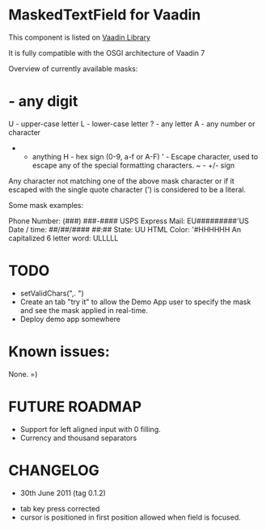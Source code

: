 # MaskedTextField for Vaadin

This component is listed on [Vaadin Library](http://vaadin.com/addon/maskedtextfield)

It is fully compatible with the OSGI architecture of Vaadin 7





Overview of currently available masks:

# - any digit
U - upper-case letter
L - lower-case letter
? - any letter
A - any number or character
* - anything
H - hex sign (0-9, a-f or A-F)
' - Escape character, used to escape any of the special formatting characters.
~ - +/- sign

Any character not matching one of the above mask character or if it escaped with the single quote character (') is considered to be a literal.

Some mask examples:

Phone Number: (###) ###-####
USPS Express Mail: EU#########'US
Date / time: ##/##/#### ##:##
State: UU
HTML Color: '#HHHHHH
An capitalized 6 letter word: ULLLLL



TODO
=========================================
- setValidChars(",. ")
- Create an tab "try it" to allow the Demo App user to specify the mask and see the mask applied in real-time.
- Deploy demo app somewhere



Known issues:
=========================================
None. =)



FUTURE ROADMAP
=========================================
 - Support for left aligned input with 0 filling.
 - Currency and thousand separators


CHANGELOG
=========================================
* 30th June 2011 (tag 0.1.2)
- tab key press corrected
- cursor is positioned in first position allowed when field is focused.
